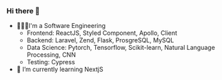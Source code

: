 ### Hi there 👋

- 🧑🏼‍💻I'm a Software Engineering
  - Frontend: ReactJS, Styled Component, Apollo, Client
  - Backend: Laravel, Zend, Flask, ProsgreSQL, MySQL
  - Data Science: Pytorch, Tensorflow, Scikit-learn, Natural Language Processing, CNN
  - Testing: Cypress
- 🌱 I’m currently learning NextjS
<!--
**wildannajahw/wildannajahw** is a ✨ _special_ ✨ repository because its `README.md` (this file) appears on your GitHub profile.

Here are some ideas to get you started:

- 🔭 I’m currently working on ...
- 🌱 I’m currently learning ...
- 👯 I’m looking to collaborate on ...
- 🤔 I’m looking for help with ...
- 💬 Ask me about ...
- 📫 How to reach me: ...
- 😄 Pronouns: ...
- ⚡ Fun fact: ...
-->
